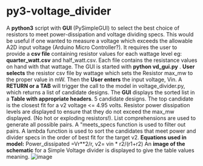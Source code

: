 # py3-voltage_divider
A **python3** script with **GUI** (PySimpleGUI) to select the best choice of resistors to meet power-dissipation and voltage dividing specs. 
This would be useful if one wanted to measure a voltage which exceeds the allowable A2D input voltage (Arduino Micro Controller?).
It requires the user to provide a **csv file** containing resistor values for each wattage level eg: **quarter_watt.csv** and half_watt.csv. Each
file contains the resistance values on hand with that wattage.
The GUI is started with **python vd_gui.py** . **User selects** the resistor csv file by wattage which sets the Resistor max_mw to the proper value in mW.
Then the **User enters** the input voltage, Vin. A **RETURN or a TAB** will trigger the call to the model in voltage_divider.py, which returns a list of candidate designs. The **GUI** displays the sorted list in a **Table with appropriate headers**.
5 candidate designs. The top candidate is the closest fit for a v2 voltage <= 4.95 volts. Resistor power dissipation levels are displayed to ensure
that they do not exceed the max_mw displayed. (No hot or exploding resistors!). List comprehensions are used to generate all possible pairs. A "meets_specs
function is used to filter out pairs. A lambda function is used to sort the candidates that meet power and divider specs in the order of best fit for
the target v2. **Equations used in model:** Power_dissipated =Vr**2/r, v2= vin * r2/(r1+r2)
An **image of the schematic** for a Simple Voltage divider is displayed to give the table values meaning.
![image](https://user-images.githubusercontent.com/6226186/123393078-99d77180-d552-11eb-819e-d7f9e5c6373c.png)

